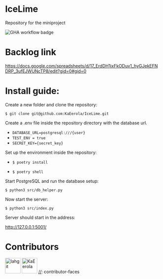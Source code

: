 # IceLime
Repository for the miniproject

![GHA workflow badge](https://github.com/KaEerola/IceLime/workflows/CI/badge.svg)

# Backlog link

https://docs.google.com/spreadsheets/d/17_ErdDH1jxFkODuv1_hyGJekEFNDRP_3ufEJWUNcTP8/edit?gid=0#gid=0

# Install guide:

Create a new folder and clone the repository:

`$ git clone git@github.com:KaEerola/IceLime.git`

Create a .env file inside the repository directory with the database url.

* `DATABASE_URL=postgresql:///{user}`
* `TEST_ENV = true`
* `SECRET_KEY={secret_key}`

Set up the environment inside the repository:

* `$ poetry install`

* `$ poetry shell`

Start PostgreSQL and run the database setup:

`$ python3 src/db_helper.py`

Now start the server:

`$ python3 src/index.py`

Server should start in the address:

http://127.0.0.1:5001/

# Contributors


[//]: contributor-faces

<a href="https://github.com/lahgit"><img src="https://avatars.githubusercontent.com/u/149614775?s=400&v=4" title="lahgit" width="50" height="50"></a>
<a href="https://github.com/KaEerola"><img src="https://avatars.githubusercontent.com/u/157395194?v=4" title="KaEerola" width="50" height="50"></a>
[//]: contributor-faces








